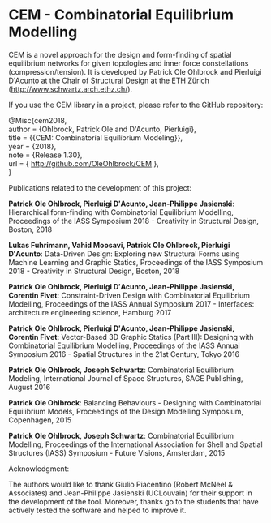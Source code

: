 # CEM - Combinatorial Equilibrium Modelling

CEM is a novel approach for the design and form-finding of spatial equilibrium networks for given topologies and inner force constellations (compression/tension). It is developed by Patrick Ole Ohlbrock and Pierluigi D'Acunto at the Chair of Structural Design at the ETH Zürich (http://www.schwartz.arch.ethz.ch/).

If you use the CEM library in a project, please refer to the GitHub repository: <br/>

@Misc{cem2018,<br/>
  author = {Ohlbrock, Patrick Ole and D'Acunto, Pierluigi},<br/>
  title  = {{CEM: Combinatorial Equilibrium Modeling}},<br/>
  year   = {2018},<br/>
  note   = {Release 1.30},<br/>
  url    = { http://github.com/OleOhlbrock/CEM },<br/>
}<br/>


Publications related to the development of this project:

__Patrick Ole Ohlbrock, Pierluigi D′Acunto, Jean-Philippe Jasienski__: Hierarchical form-finding with Combinatorial Equilibrium Modelling, Proceedings of the IASS Symposium 2018 - Creativity in Structural Design, Boston, 2018 

__Lukas Fuhrimann, Vahid Moosavi, Patrick Ole Ohlbrock, Pierluigi D′Acunto__: Data-Driven Design: Exploring new Structural Forms using Machine Learning and Graphic Statics, Proceedings of the IASS Symposium 2018 - Creativity in Structural Design, Boston, 2018

__Patrick Ole Ohlbrock, Pierluigi D′Acunto, Jean-Philippe Jasienski, Corentin Fivet__: Constraint-Driven Design with Combinatorial Equilibrium Modelling, Proceedings of the IASS Annual Symposium 2017 - Interfaces: architecture engineering science, Hamburg 2017

__Patrick Ole Ohlbrock, Pierluigi D′Acunto, Jean-Philippe Jasienski, Corentin Fivet__: Vector-Based 3D Graphic Statics (Part III): Designing with Combinatorial Equilibrium Modelling, Proceedings of the IASS Annual Symposium 2016 - Spatial Structures in the 21st Century, Tokyo 2016

__Patrick Ole Ohlbrock, Joseph Schwartz__: Combinatorial Equilibrium Modeling, International Journal of Space Structures, SAGE Publishing, August 2016

__Patrick Ole Ohlbrock__: Balancing Behaviours - Designing with Combinatorial Equilibrium Models, Proceedings of the Design Modelling Symposium, Copenhagen, 2015

__Patrick Ole Ohlbrock, Joseph Schwartz__: Combinatorial Equilibrium Modelling, Proceedings of the International Association for Shell and Spatial Structures (IASS) Symposium - Future Visions, Amsterdam, 2015
<br/>


Acknowledgment:
<br/>

The authors would like to thank Giulio Piacentino (Robert McNeel & Associates) and Jean-Philippe Jasienski (UCLouvain) for their support in the development of the tool. Moreover, thanks go to the students that have actively tested the software and helped to improve it.
